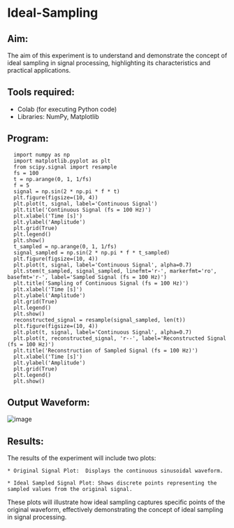 # Ideal-Sampling
## Aim:

  The aim of this experiment is to understand and demonstrate the concept of ideal sampling in signal processing, highlighting its characteristics and practical applications.

## Tools required:
  
  * Colab (for executing Python code)
  * Libraries: NumPy, Matplotlib

## Program:
~~~
  import numpy as np
  import matplotlib.pyplot as plt
  from scipy.signal import resample
  fs = 100
  t = np.arange(0, 1, 1/fs) 
  f = 5
  signal = np.sin(2 * np.pi * f * t)
  plt.figure(figsize=(10, 4))
  plt.plot(t, signal, label='Continuous Signal')
  plt.title('Continuous Signal (fs = 100 Hz)')
  plt.xlabel('Time [s]')
  plt.ylabel('Amplitude')
  plt.grid(True)
  plt.legend()
  plt.show()
  t_sampled = np.arange(0, 1, 1/fs)
  signal_sampled = np.sin(2 * np.pi * f * t_sampled)
  plt.figure(figsize=(10, 4))
  plt.plot(t, signal, label='Continuous Signal', alpha=0.7)
  plt.stem(t_sampled, signal_sampled, linefmt='r-', markerfmt='ro', basefmt='r-', label='Sampled Signal (fs = 100 Hz)')
  plt.title('Sampling of Continuous Signal (fs = 100 Hz)')
  plt.xlabel('Time [s]')
  plt.ylabel('Amplitude')
  plt.grid(True)
  plt.legend()
  plt.show()
  reconstructed_signal = resample(signal_sampled, len(t))
  plt.figure(figsize=(10, 4))
  plt.plot(t, signal, label='Continuous Signal', alpha=0.7)
  plt.plot(t, reconstructed_signal, 'r--', label='Reconstructed Signal (fs = 100 Hz)')
  plt.title('Reconstruction of Sampled Signal (fs = 100 Hz)')
  plt.xlabel('Time [s]')
  plt.ylabel('Amplitude')
  plt.grid(True)
  plt.legend()
  plt.show()
~~~

## Output Waveform:

![image](https://github.com/user-attachments/assets/0674414f-553d-46c4-9ffb-d9d9d79ff29a)

## Results:

  The results of the experiment will include two plots:
  
    * Original Signal Plot:  Displays the continuous sinusoidal waveform.
    
    * Ideal Sampled Signal Plot: Shows discrete points representing the sampled values from the original signal.
    
  These plots will illustrate how ideal sampling captures specific points of the original waveform, effectively demonstrating the concept of ideal sampling in signal processing.
